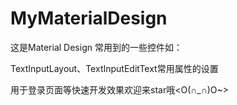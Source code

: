 # MyMaterialDesign
这是Material Design 常用到的一些控件如：

TextInputLayout、TextInputEditText常用属性的设置

用于登录页面等快速开发效果欢迎来star哦<O(∩_∩)O~>
